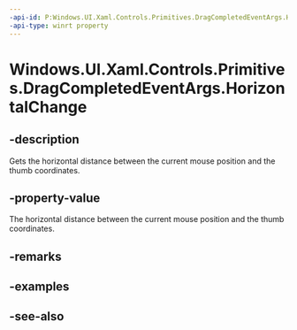 ```yaml
---
-api-id: P:Windows.UI.Xaml.Controls.Primitives.DragCompletedEventArgs.HorizontalChange
-api-type: winrt property
---
```


<!-- Property syntax
public double HorizontalChange { get; }
-->

# Windows.UI.Xaml.Controls.Primitives.DragCompletedEventArgs.HorizontalChange

## -description
Gets the horizontal distance between the current mouse position and the thumb coordinates.



## -property-value
The horizontal distance between the current mouse position and the thumb coordinates.

## -remarks

## -examples

## -see-also
